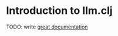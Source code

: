 # Introduction to llm.clj

TODO: write [great documentation](http://jacobian.org/writing/what-to-write/)
